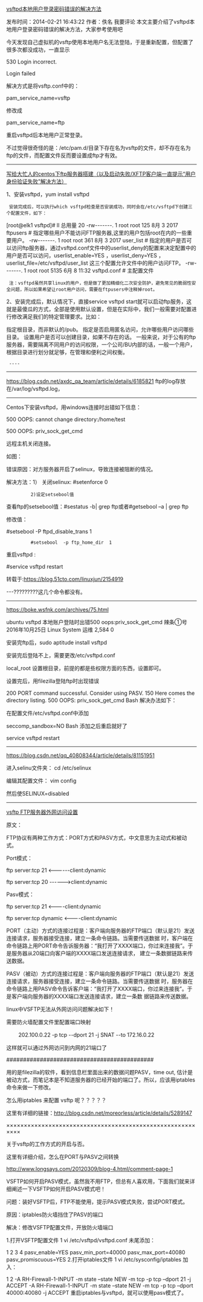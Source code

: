 [vsftpd本地用户登录密码错误的解决方法](https://www.jb51.net/LINUXjishu/138726.html)

  发布时间：2014-02-21 16:43:22   作者：佚名     我要评论
本文主要介绍了vsftpd本地用户登录密码错误的解决方法，大家参考使用吧
 
今天发现自己虚拟机的vsftp使用本地用户名无法登陆，于是重新配置，但配置了很多次都没成功，一直显示


530 Login incorrect.

Login failed

解决方式是将vsftp.conf中的：

pam_service_name=vsftp

修改成

pam_service_name=ftp

重启vsftpd后本地用户正常登录。


不过觉得很奇怪的是：/etc/pam.d/目录下存在名为vsftp的文件，却不存在名为ftp的文件，而配置文件反而要设置成ftp才有效。



---

[写给大忙人的centos下ftp服务器搭建（以及启动失败/XFTP客户端一直提示“用户身份验证失败”解决方法）](https://www.cnblogs.com/zhjh256/p/9155281.html)

1、安装vsftpd，yum install vsftpd

     安装完成后，可以执行which vsftpd检查是否安装成功，同时会在/etc/vsftpd下创建三个配置文件，如下：

[root@elk1 vsftpd]# ll
总用量 20
-rw-------. 1 root root 125 8月 3 2017 ftpusers             # 指定哪些用户不能访问FTP服务器,这里的用户包括root在内的一些重要用户。
-rw-------. 1 root root 361 8月 3 2017 user_list             # 指定的用户是否可以访问ftp服务器，通过vsftpd.conf文件中的userlist_deny的配置来决定配置中的用户是否可以访问，userlist_enable=YES ，userlist_deny=YES ，userlist_file=/etc/vsftpd/user_list 这三个配置允许文件中的用户访问FTP。
-rw-------. 1 root root 5135 6月 8 11:32 vsftpd.conf     # 主配置文件

     注：vsftpd虽然共享linux的用户，但是做了更加精细化二次安全防护，避免常见的脆弱性安全问题，所以如果希望让root用户访问，需要在ftpusers中注释掉root。


2、安装完成后，默认情况下，直接service vsftpd start就可以启动ftp服务，这就是最傻瓜的方式，全部是使用默认设置，但是在实际中，我们一般需要对配置进行修改满足我们的特定管理要求。比如：

指定根目录，而非默认的/pub。
指定是否启用匿名访问，允许哪些用户访问哪些目录。
设置用户是否可以创建目录，如果不存在的话。
一般来说，对于公有的ftp服务器，需要隔离不同用户的访问权限，一个公司/BU内部的话，一般一个用户，根据目录进行划分就足够，在管理和便利之间权衡。



     ----


---
https://blog.csdn.net/axdc_qa_team/article/details/6185821
ftp的log存放在/var/log/vsftpd.log， 



----

Centos下安装vsftpd，用windows连接时出错如下信息：

500 OOPS: cannot change directory:/home/test

500 OOPS: priv_sock_get_cmd

远程主机关闭连接。

如图：

错误原因：对方服务器开启了selinux，导致连接被阻断的情况。

解决方法：1） 关闭selinux: #setenforce 0

             2)设定setsebool值  
查看ftp的setsebool值：#sestatus -b| grep ftp或者#getsebool –a | grep ftp

修改值：

#setsebool -P ftpd_disable_trans 1

             #setsebool  -p ftp_home_dir  1
重启vsftpd :

#service vsftpd restart

转载于:https://blog.51cto.com/linuxjun/2154919



---?????????这几个命令都没有。


----  

https://boke.wsfnk.com/archives/75.html

ubuntu vsftpd 本地账户登陆时出错500 oops:priv_sock_get_cmd
辣条①号 2016年10月25日 Linux System 运维 2,584 0

安装完ftp后，sudo aptitude install vsftpd

安装完后登陆不上，需要更改/etc/vsftpd.conf

local_root 设置根目录，前提的都是些权限方面的东西，设置即可。

设置完后，用filezilla登陆ftp时出现错误

200 PORT command successful. Consider using PASV.
150 Here comes the directory listing.
500 OOPS: priv_sock_get_cmd
Bash
解决办法如下：

在配置文件/etc/vsftpd.conf中添加

seccomp_sandbox=NO
Bash
添加之后重启就好了

service vsftpd restart





----
https://blog.csdn.net/qq_40808344/article/details/81151951

进入selinu文件夹：
cd /etc/selinux
 
编辑其配置文件：
vim config
 
然后使SELINUX=disabled


----

[vsftp FTP服务器外网访问设置](https://www.cnblogs.com/spaceship9/archive/2013/06/27/3159243.html)

原文：

FTP协议有两种工作方式：PORT方式和PASV方式，中文意思为主动式和被动式。

Port模式：

ftp server:tcp 21 <------client:dynamic

ftp server:tcp 20 ------>client:dynamic

 

Pasv模式：

ftp server:tcp 21 <----client:dynamic

ftp server:tcp dynamic <----client:dynamic

 

PORT（主动）方式的连接过程是：客户端向服务器的FTP端口（默认是21）发送连接请求，服务器接受连接，建立一条命令链路。当需要传送数据 时，客户端在命令链路上用PORT命令告诉服务器：“我打开了XXXX端口，你过来连接我”。于是服务器从20端口向客户端的XXXX端口发送连接请求， 建立一条数据链路来传送数据。

 

PASV（被动）方式的连接过程是：客户端向服务器的FTP端口（默认是21）发送连接请求，服务器接受连接，建立一条命令链路。当需要传送数据 时，服务器在命令链路上用PASV命令告诉客户端：“我打开了XXXX端口，你过来连接我”。于是客户端向服务器的XXXX端口发送连接请求，建立一条数 据链路来传送数据。

 

linux中VSFTP无法从外网访问问题解决如下！

需要防火墙配置文件里配置端口映射

　　 202.100.0.22 -p tcp --dport 21 -j SNAT --to 172.16.0.22 

这样就可以通过外网访问到内网的21端口了

############################################

用的是filezilla的软件，看到信息栏里面出来的数据问题PASV，time out, 估计是被动方式，而笔记本是不知道服务器的已经开始的端口了。所以，应该用iptables 命令来做一下修改。

 怎么用iptables 来配置 vsftp 呢？？？？？

这里有详细的链接：http://blog.csdn.net/moreorless/article/details/5289147

 ××××××××××××××××××××××××××××××××××××××××××××××××××××××××××

关于vsftp的工作方式的开启与否。

这里有详细介绍，怎么在PORT与PASV之间转换

http://www.longsays.com/20120309/blog-4.html/comment-page-1

VSFTP如何开启PASV模式，虽然我不用FTP，但总有人喜欢用，下面我们就来详细阐述一下VSFTP如何开启PASV模式吧！

问题：装好VSFTP后，FTP不能使用，提示PASV模式失败，尝试PORT模式。

原因：iptables防火墙挡住了PASV的端口

解决：修改VSFTP配置文件，开放防火墙端口

1.打开VSFTP配置文件
1
vi /etc/vsftpd/vsftpd.conf
未尾添加：

1
2
3
4
pasv_enable=YES
pasv_min_port=40000
pasv_max_port=40080
pasv_promiscuous=YES
2.打开iptables文件
1
vi /etc/sysconfig/iptables
加入：

1
2
-A RH-Firewall-1-INPUT -m state –state NEW -m tcp -p tcp –dport 21 -j ACCEPT
-A RH-Firewall-1-INPUT -m state –state NEW -m tcp -p tcp –dport 40000:40080 -j ACCEPT
重启iptables与vsftpd，就可以使用pasv模式了。